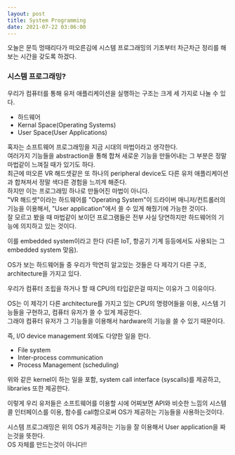 ```yaml
---
layout: post
title: System Programming
date: 2021-07-22 03:06:00
---
```


오늘은 문득 멍때리다가 떠오른김에 시스템 프로그래밍의 기초부터 차근차근 정리를 해보는 시간을 갖도록 하겠다.

### 시스템 프로그래밍?

우리가 컴퓨터를 통해 유저 애플리케이션을 실행하는 구조는 크게 세 가지로 나눌 수 있다.

- 하드웨어
- Kernal Space(Operating Systems)
- User Space(User Applications)

혹자는 소프트웨어 프로그래밍을 지금 시대의 마법이라고 생각한다.  
여러가지 기능들을 abstraction을 통해 합쳐 새로운 기능을 만들어내는 그 부분은 정말 마법같이 느껴질 때가 있기도 하다.  
최근에 떠오른 VR 해드셋같은 또 하나의 peripheral device도 다른 유저 애플리케이션과 합쳐져서 정말 색다른 경험을 느끼게 해준다.  
하지만 이는 프로그래밍 하나로 만들어진 마법이 아니다.  
"VR 해드셋"이라는 하드웨어를 "Operating System"이 드라이버 매니저/컨트롤러의 기능을 이용해서, "User application"에서 쓸 수 있게 해줬기에 가능한 것이다.  
잘 모르고 봤을 때 마법같이 보이던 프로그램들은 전부 사실 당연하지만 하드웨어의 기능에 의지하고 있는 것이다.  

이를 embedded system이라고 한다 (다른 IoT, 항공기 기계 등등에서도 사용되는 그 embedded system 맞음).

OS가 보는 하드웨어들 중 우리가 막연히 알고있는 것들은 다 제각기 다른 구조, architecture을 가지고 있다.  

우리가 컴퓨터 조립을 하거나 할 때 CPU의 타입같은걸 따지는 이유가 그 이유이다.  

OS는 이 제각기 다른 architecture를 가지고 있는 CPU의 명령어들을 이용, 시스템 기능들을 구현하고, 컴퓨터 유저가 쓸 수 있게 제공한다.  
그래야 컴퓨터 유저가 그 기능들을 이용해서 hardware의 기능을 쓸 수 있기 때문이다.  

즉, I/O device management 외에도 다양한 일을 한다.
- File system
- Inter-process communication
- Process Management (scheduling)

위와 같은 kernel이 하는 일을 포함, system call interface (syscalls)를 제공하고, libraries 또한 제공한다.

이렇게 우리 유저들은 소프트웨어를 이용할 시에 어찌보면 API와 비슷한 느낌의 시스템 콜 인터페이스를 이용, 함수를 call함으로써 OS가 제공하는 기능들을 사용하는것이다. 

시스템 프로그래밍은 위의 OS가 제공하는 기능을 잘 이용해서 User application을 짜는것을 뜻한다.  
OS 자체를 만드는것이 아니다!!

